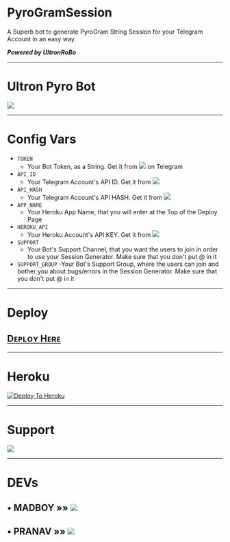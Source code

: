 # PyroGramSession

A Superb bot to generate PyroGram String Session for your Telegram Account in an easy way.

_**Powered by UltronRoBo**_

---

# Ultron Pyro Bot

<a href="https://telegram.me/UltronPyro_Bot" alt="UltronRoBo"> <img src="https://img.shields.io/badge/%F0%9F%A4%96%20-UʟᴛʀᴏɴRᴏBᴏ Pʏʀᴏ Bᴏᴛ-red" /> </a>

---

# Config Vars

- `TOKEN`
   - Your Bot Token, as a String. Get it from <a href="https://telegram.me/BotFather" alt="TOKEN"> <img src="https://img.shields.io/badge/TOKEN-f809ed?logo=telegram" /></a> on Telegram
- `API_ID`
   - Your Telegram Account's API ID. Get it from <a href="https://my.telegram.org/" alt="API_ID"> <img src="https://img.shields.io/badge/API__ID-ec4506?logo=telegram" /></a>
- `API_HASH`
   - Your Telegram Account's API HASH. Get it from <a href="https://my.telegram.org/" alt="API_HASH"> <img src="https://img.shields.io/badge/API__HASH-3ce506?logo=telegram" /></a>
- `APP_NAME`
   - Your Heroku App Name, that you will enter at the Top of the Deploy Page
- `HEROKU_API`
   - Your Heroku Account's API KEY. Get it from <a href="https://dashboard.heroku.com/account/" alt="HEROKU_API"> <img src="https://img.shields.io/badge/HEROKU__API-f6bc16?logo=heroku" /></a>  
- `SUPPORT`
   - Your Bot's Support Channel, that you want the users to join in order to use your Session Generator. Make sure that you don't put @ in it
- `SUPPORT_GROUP` 
   -Your Bot's Support Group, where the users can join and bother you about bugs/errors in the Session Generator. Make sure that you don't put @ in it   

---

# Deploy
## <b><a href="https://github.com/UltronRoBo/PyroGramSession#heroku">Dᴇᴘʟᴏʏ Hᴇʀᴇ</a></b>
  
---

# Heroku
[![Deploy To Heroku](https://www.herokucdn.com/deploy/button.svg)](https://dashboard.heroku.com/new?button-url=https%3A%2F%2Fgithub.com%2FUltronRoBo%2FPyroGramSession&template=https%3A%2F%2Fgithub.com%2FUltronRoBo%2FPyroGramSession)

---
  
# Support
<a href="https://telegram.me/UltronSupportChat"><img src="https://img.shields.io/badge/Telegram-Ultron%20Support%20Chat-green.svg?logo=telegram"></a>

---

# DEVs
## • MADBOY   »»  <a href="https://github.com/madboy482" alt="MadBoy"> <img src="https://img.shields.io/badge/MadBoy-47f8eb?logo=github" /></a>
## • PRANAV  »»  <a href="https://github.com/Pranav18262" alt="Pranav"> <img src="https://img.shields.io/badge/Pranav-625D5D?logo=github" /></a>
